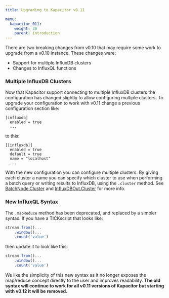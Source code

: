 ```yaml
---
title: Upgrading to Kapacitor v0.11

menu:
  kapacitor_011:
    weight: 30
    parent: introduction
---
```



There are two breaking changes from v0.10 that may require some work to upgrade from a v0.10 instance.
These changes were:

* Support for multiple InfluxDB clusters
* Changes to InfluxQL functions

### Multiple InfluxDB Clusters

Now that Kapacitor support connecting to multiple InfluxDB clusters the configuration has changed slightly to allow configuring multiple clusters.
To upgrade your configuration to work with v0.11 change a previous configuration section like:

```
[influxdb]
  enabled = true
  ...
```

to this:

```
[[influxdb]]
  enabled = true
  default = true
  name = "localhost"
  ...
```

With the new configuration you can configure multiple clusters.
By giving each cluster a name you can specify which cluster to use when performing a batch query or writing results to InfluxDB, using the `.cluster` method.
See [BatchNode.Cluster](/kapacitor/v0.11/tick/batch_node#cluster) and [InfluxDBOut.Cluster](/kapacitor/v0.11/tick/influx_d_b_out_node#cluster) for more info.


### New InfluxQL Syntax

The `.mapReduce` method has been deprecated, and replaced by a simpler syntax.
If you have a TICKscript that looks like:

```javascript
stream.from()...
    .window()...
    .count('value')
```

then update it to look like this:

```javascript
stream.from()...
    .window()...
    .count('value')
```

We like the simplicity of this new syntax as it no longer exposes the map/reduce concept directly to the user and improves readability.
**The old syntax will continue to work for all v0.11 versions of Kapacitor but starting with v0.12 it will be removed.**


